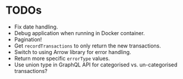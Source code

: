 # TODOs

* Fix date handling.
* Debug application when running in Docker container.
* Pagination!
* Get `recordTransactions` to only return the new transactions.
* Switch to using Arrow library for error handling.
* Return more specific `errorType` values.
* Use union type in GraphQL API for categorised vs. un-categorised transactions?